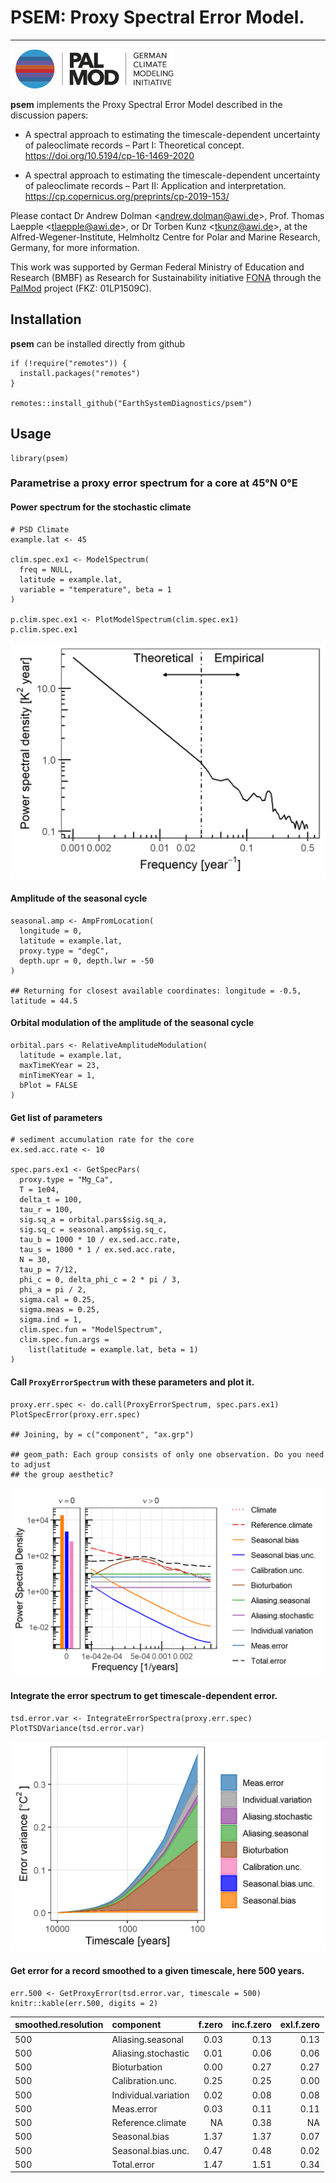 PSEM: Proxy Spectral Error Model.
=================================

------------------------------------------------------------------------

![](inst/PalMod_Logo_RGB.png)

**psem** implements the Proxy Spectral Error Model described in the
discussion papers:

-   A spectral approach to estimating the timescale-dependent
    uncertainty of paleoclimate records – Part I: Theoretical concept.
    <a href="https://doi.org/10.5194/cp-16-1469-2020" class="uri">https://doi.org/10.5194/cp-16-1469-2020</a>

-   A spectral approach to estimating the timescale-dependent
    uncertainty of paleoclimate records – Part II: Application and
    interpretation.
    <a href="https://cp.copernicus.org/preprints/cp-2019-153/" class="uri">https://cp.copernicus.org/preprints/cp-2019-153/</a>

Please contact Dr Andrew Dolman
&lt;<a href="mailto:andrew.dolman@awi.de" class="email">andrew.dolman@awi.de</a>&gt;,
Prof. Thomas Laepple
&lt;<a href="mailto:tlaepple@awi.de" class="email">tlaepple@awi.de</a>&gt;,
or Dr Torben Kunz
&lt;<a href="mailto:tkunz@awi.de" class="email">tkunz@awi.de</a>&gt;, at
the Alfred-Wegener-Institute, Helmholtz Centre for Polar and Marine
Research, Germany, for more information.

This work was supported by German Federal Ministry of Education and
Research (BMBF) as Research for Sustainability initiative
[FONA](https://www.fona.de/) through the
[PalMod](https://www.palmod.de/) project (FKZ: 01LP1509C).

Installation
------------

**psem** can be installed directly from github

    if (!require("remotes")) {
      install.packages("remotes")
    }

    remotes::install_github("EarthSystemDiagnostics/psem")

Usage
-----

    library(psem)

### Parametrise a proxy error spectrum for a core at 45°N 0°E

#### Power spectrum for the stochastic climate

    # PSD Climate
    example.lat <- 45

    clim.spec.ex1 <- ModelSpectrum(
      freq = NULL,
      latitude = example.lat,
      variable = "temperature", beta = 1
    )

    p.clim.spec.ex1 <- PlotModelSpectrum(clim.spec.ex1)
    p.clim.spec.ex1

![](Readme_files/figure-markdown_strict/climate_spec_ex1-1.png)

#### Amplitude of the seasonal cycle

    seasonal.amp <- AmpFromLocation(
      longitude = 0,
      latitude = example.lat,
      proxy.type = "degC",
      depth.upr = 0, depth.lwr = -50
    )

    ## Returning for closest available coordinates: longitude = -0.5, latitude = 44.5

#### Orbital modulation of the amplitude of the seasonal cycle

    orbital.pars <- RelativeAmplitudeModulation(
      latitude = example.lat,
      maxTimeKYear = 23,
      minTimeKYear = 1,
      bPlot = FALSE
    )

#### Get list of parameters

    # sediment accumulation rate for the core
    ex.sed.acc.rate <- 10

    spec.pars.ex1 <- GetSpecPars(
      proxy.type = "Mg_Ca",
      T = 1e04,
      delta_t = 100,
      tau_r = 100,
      sig.sq_a = orbital.pars$sig.sq_a,
      sig.sq_c = seasonal.amp$sig.sq_c,
      tau_b = 1000 * 10 / ex.sed.acc.rate,
      tau_s = 1000 * 1 / ex.sed.acc.rate,
      N = 30,
      tau_p = 7/12,
      phi_c = 0, delta_phi_c = 2 * pi / 3,
      phi_a = pi / 2,
      sigma.cal = 0.25,
      sigma.meas = 0.25,
      sigma.ind = 1,
      clim.spec.fun = "ModelSpectrum",
      clim.spec.fun.args =
        list(latitude = example.lat, beta = 1)
    )

#### Call `ProxyErrorSpectrum` with these parameters and plot it.

    proxy.err.spec <- do.call(ProxyErrorSpectrum, spec.pars.ex1)
    PlotSpecError(proxy.err.spec)

    ## Joining, by = c("component", "ax.grp")

    ## geom_path: Each group consists of only one observation. Do you need to adjust
    ## the group aesthetic?

![](Readme_files/figure-markdown_strict/unnamed-chunk-6-1.png)

#### Integrate the error spectrum to get timescale-dependent error.

    tsd.error.var <- IntegrateErrorSpectra(proxy.err.spec)
    PlotTSDVariance(tsd.error.var)

![](Readme_files/figure-markdown_strict/unnamed-chunk-7-1.png)

#### Get error for a record smoothed to a given timescale, here 500 years.

    err.500 <- GetProxyError(tsd.error.var, timescale = 500)
    knitr::kable(err.500, digits = 2)

<table>
<thead>
<tr class="header">
<th style="text-align: left;">smoothed.resolution</th>
<th style="text-align: left;">component</th>
<th style="text-align: right;">f.zero</th>
<th style="text-align: right;">inc.f.zero</th>
<th style="text-align: right;">exl.f.zero</th>
</tr>
</thead>
<tbody>
<tr class="odd">
<td style="text-align: left;">500</td>
<td style="text-align: left;">Aliasing.seasonal</td>
<td style="text-align: right;">0.03</td>
<td style="text-align: right;">0.13</td>
<td style="text-align: right;">0.13</td>
</tr>
<tr class="even">
<td style="text-align: left;">500</td>
<td style="text-align: left;">Aliasing.stochastic</td>
<td style="text-align: right;">0.01</td>
<td style="text-align: right;">0.06</td>
<td style="text-align: right;">0.06</td>
</tr>
<tr class="odd">
<td style="text-align: left;">500</td>
<td style="text-align: left;">Bioturbation</td>
<td style="text-align: right;">0.00</td>
<td style="text-align: right;">0.27</td>
<td style="text-align: right;">0.27</td>
</tr>
<tr class="even">
<td style="text-align: left;">500</td>
<td style="text-align: left;">Calibration.unc.</td>
<td style="text-align: right;">0.25</td>
<td style="text-align: right;">0.25</td>
<td style="text-align: right;">0.00</td>
</tr>
<tr class="odd">
<td style="text-align: left;">500</td>
<td style="text-align: left;">Individual.variation</td>
<td style="text-align: right;">0.02</td>
<td style="text-align: right;">0.08</td>
<td style="text-align: right;">0.08</td>
</tr>
<tr class="even">
<td style="text-align: left;">500</td>
<td style="text-align: left;">Meas.error</td>
<td style="text-align: right;">0.03</td>
<td style="text-align: right;">0.11</td>
<td style="text-align: right;">0.11</td>
</tr>
<tr class="odd">
<td style="text-align: left;">500</td>
<td style="text-align: left;">Reference.climate</td>
<td style="text-align: right;">NA</td>
<td style="text-align: right;">0.38</td>
<td style="text-align: right;">NA</td>
</tr>
<tr class="even">
<td style="text-align: left;">500</td>
<td style="text-align: left;">Seasonal.bias</td>
<td style="text-align: right;">1.37</td>
<td style="text-align: right;">1.37</td>
<td style="text-align: right;">0.07</td>
</tr>
<tr class="odd">
<td style="text-align: left;">500</td>
<td style="text-align: left;">Seasonal.bias.unc.</td>
<td style="text-align: right;">0.47</td>
<td style="text-align: right;">0.48</td>
<td style="text-align: right;">0.02</td>
</tr>
<tr class="even">
<td style="text-align: left;">500</td>
<td style="text-align: left;">Total.error</td>
<td style="text-align: right;">1.47</td>
<td style="text-align: right;">1.51</td>
<td style="text-align: right;">0.34</td>
</tr>
</tbody>
</table>
